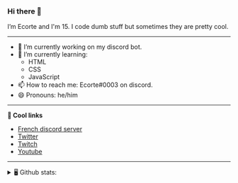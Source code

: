 ### Hi there 👋
I’m Ecorte and I'm 15.
I code dumb stuff but sometimes they are pretty cool.

-------

- 🔭 I’m currently working on my discord bot.
- 🌱 I’m currently learning:
     - HTML
     - CSS
     - JavaScript
- 📫 How to reach me: Ecorte#0003 on discord.
- 😄 Pronouns: he/him

-------

**🔗 Cool links**

- [French discord server](https://discord.gg/8bpy2PC)
- [Twitter](https://twitter.com/Ecorteyt)
- [Twitch](https://www.twitch.tv/ecorte)
- [Youtube](https://www.youtube.com/channel/UCOLeHMtMSE4w6jpFGh1AAdA)

-------
<details>
<summary> 🖥️ Github stats: </summary>
<br>
     
<!--START_SECTION:waka-->
**🐱 My Github Data** 

> 🏆 338 Contributions in the Year 2021
 > 
> 📦 375 Bytes Used in Github's Storage 
 > 
> 🚫 Not Opted to Hire
 > 
> 📜 4 Public Repositories 
 > 
> 🔑 3 Private Repositories  
 > 
**I'm an Early 🐤** 

```text
🌞 Morning    65 commits     ███████░░░░░░░░░░░░░░░░░░   29.95% 
🌆 Daytime    70 commits     ████████░░░░░░░░░░░░░░░░░   32.26% 
🌃 Evening    80 commits     █████████░░░░░░░░░░░░░░░░   36.87% 
🌙 Night      2 commits      ░░░░░░░░░░░░░░░░░░░░░░░░░   0.92%

```
📅 **I'm Most Productive on Saturday** 

```text
Monday       35 commits     ████░░░░░░░░░░░░░░░░░░░░░   16.13% 
Tuesday      18 commits     ██░░░░░░░░░░░░░░░░░░░░░░░   8.29% 
Wednesday    33 commits     ███░░░░░░░░░░░░░░░░░░░░░░   15.21% 
Thursday     29 commits     ███░░░░░░░░░░░░░░░░░░░░░░   13.36% 
Friday       26 commits     ███░░░░░░░░░░░░░░░░░░░░░░   11.98% 
Saturday     51 commits     ██████░░░░░░░░░░░░░░░░░░░   23.5% 
Sunday       25 commits     ███░░░░░░░░░░░░░░░░░░░░░░   11.52%

```


📊 **This Week I Spent My Time On** 

```text
⌚︎ Time Zone: America/Toronto

💬 Programming Languages: 
TypeScript               2 hrs 14 mins       ███████████████████░░░░░░   79.47% 
HTML                     20 mins             ███░░░░░░░░░░░░░░░░░░░░░░   12.03% 
JSON                     10 mins             █░░░░░░░░░░░░░░░░░░░░░░░░   6.19% 
JavaScript               3 mins              ░░░░░░░░░░░░░░░░░░░░░░░░░   2.27% 
Markdown                 0 secs              ░░░░░░░░░░░░░░░░░░░░░░░░░   0.03%

🔥 Editors: 
VS Code                  2 hrs 44 mins       ████████████████████████░   97.61% 
Atom                     4 mins              ░░░░░░░░░░░░░░░░░░░░░░░░░   2.39%

🐱‍💻 Projects: 
back-end                 2 hrs 25 mins       █████████████████████░░░░   86.07% 
test                     19 mins             ███░░░░░░░░░░░░░░░░░░░░░░   11.53% 
Unknown Project          4 mins              ░░░░░░░░░░░░░░░░░░░░░░░░░   2.39%

💻 Operating System: 
Windows                  2 hrs 48 mins       █████████████████████████   100.0%

```

**I Mostly Code in JavaScript** 

```text
JavaScript               3 repos             ████████████░░░░░░░░░░░░░   50.0% 
Java                     1 repo              ████░░░░░░░░░░░░░░░░░░░░░   16.67% 
Python                   1 repo              ████░░░░░░░░░░░░░░░░░░░░░   16.67% 
HTML                     1 repo              ████░░░░░░░░░░░░░░░░░░░░░   16.67%

```


**Timeline**

![Chart not found](https://raw.githubusercontent.com/Ecorte/Ecorte/main/charts/bar_graph.png) 


<!--END_SECTION:waka-->

![Github stats](https://github-readme-stats.vercel.app/api?username=Ecorte&theme=dark&count_private=true)

</details>

